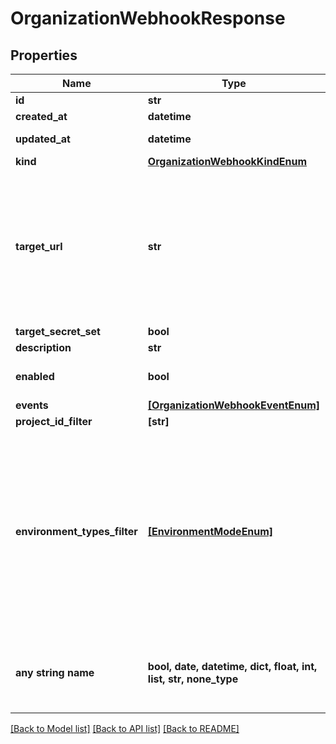 # OrganizationWebhookResponse


## Properties
Name | Type | Description | Notes
------------ | ------------- | ------------- | -------------
**id** | **str** |  | [readonly] 
**created_at** | **datetime** |  | [readonly] 
**updated_at** | **datetime** |  | [optional] [readonly] 
**kind** | [**OrganizationWebhookKindEnum**](OrganizationWebhookKindEnum.md) |  | [optional] 
**target_url** | **str** | Set the public HTTP or HTTPS endpoint that will receive the specified events. The target URL must starts with &#x60;http://&#x60; or &#x60;https://&#x60;  | [optional] 
**target_secret_set** | **bool** |  | [optional] 
**description** | **str** |  | [optional] 
**enabled** | **bool** | Turn on or off your endpoint. | [optional] 
**events** | [**[OrganizationWebhookEventEnum]**](OrganizationWebhookEventEnum.md) |  | [optional] 
**project_id_filter** | **[str]** |  | [optional] 
**environment_types_filter** | [**[EnvironmentModeEnum]**](EnvironmentModeEnum.md) | Specify the environment modes you want to filter to. This webhook will be triggered only if the event is coming from an environment with the specified mode.  | [optional] 
**any string name** | **bool, date, datetime, dict, float, int, list, str, none_type** | any string name can be used but the value must be the correct type | [optional]

[[Back to Model list]](../README.md#documentation-for-models) [[Back to API list]](../README.md#documentation-for-api-endpoints) [[Back to README]](../README.md)



